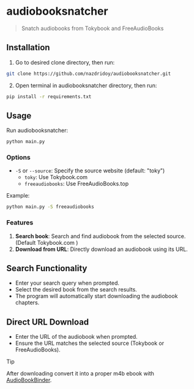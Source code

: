 # audiobooksnatcher
> Snatch audiobooks from Tokybook and FreeAudioBooks

## Installation
1. Go to desired clone directory, then run:
```sh
git clone https://github.com/nazdridoy/audiobooksnatcher.git
```
2. Open terminal in audiobooksnatcher directory, then run:
```sh
pip install -r requirements.txt
```

## Usage
Run audiobooksnatcher:
```sh
python main.py
```

### Options
- `-S` or `--source`: Specify the source website (default: "toky")
  - `toky`: Use Tokybook.com
  - `freeaudiobooks`: Use FreeAudioBooks.top

Example:
```sh
python main.py -S freeaudiobooks
```

### Features
1. **Search book**: Search and find audiobook from the selected source. (Default Tokybook.com )
2. **Download from URL**: Directly download an audiobook using its URL.

## Search Functionality
- Enter your search query when prompted.
- Select the desired book from the search results.
- The program will automatically start downloading the audiobook chapters.

## Direct URL Download
- Enter the URL of the audiobook when prompted.
- Ensure the URL matches the selected source (Tokybook or FreeAudioBooks).

> [!TIP]
> After downloading convert it into a proper m4b ebook with [AudioBookBinder](https://github.com/gonzoua/AudioBookBinder).
